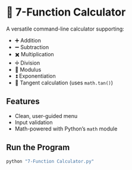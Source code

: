 # 🧮 7-Function Calculator

A versatile command-line calculator supporting:

- ➕ Addition
- ➖ Subtraction
- ✖️ Multiplication
- ➗ Division
- 🧮 Modulus
- ⏫ Exponentiation
- 📐 Tangent calculation (uses `math.tan()`)

## Features
- Clean, user-guided menu
- Input validation
- Math-powered with Python’s `math` module

## Run the Program
```bash
python "7-Function Calculator.py"

